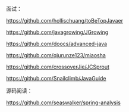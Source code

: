 面试：

<https://github.com/hollischuang/toBeTopJavaer>

<https://github.com/javagrowing/JGrowing>

<https://github.com/doocs/advanced-java>

<https://github.com/qiurunze123/miaosha>

<https://github.com/crossoverJie/JCSprout>

<https://github.com/Snailclimb/JavaGuide>

源码阅读：

<https://github.com/seaswalker/spring-analysis>